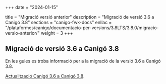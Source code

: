 +++
date        = "2024-01-15"

title       = "Migració versió anterior"
description = "Migració de versió 3.6 a Canigó 3.8"
sections    = "canigo-fwk-docs"
enllac		= "/plataformes/canigo/documentacio-per-versions/3.8LTS/3.8.0/migracio-versio-anterior/"
weight		= 3
+++

## Migració de versió 3.6 a Canigó 3.8

En les guies es troba informació per a la migració de la versió 3.6 a Canigó 3.8.

[Actualització Canigó 3.6 a Canigó 3.8](/content/howtos/2024-01-Howto-Actualitzacio_Canigo3_6_Canigo3_8.md).

